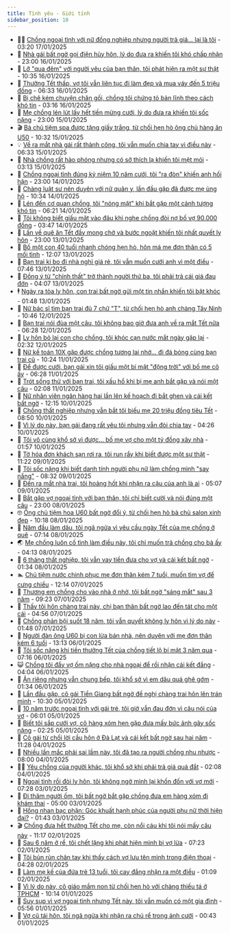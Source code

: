 ```yaml
---
title: Tình yêu - Giới tính
sidebar_position: 10
---
```


<!-- dantri-tinh-yeu-gioi-tinh:START -->
- 👨‍🏫 [Chồng ngoại tình với nữ đồng nghiệp nhưng người trả giá... lại là tôi](https://dantri.com.vn/tinh-yeu-gioi-tinh/chong-ngoai-tinh-voi-nu-dong-nghiep-nhung-nguoi-tra-gia-lai-la-toi-20250116235901899.htm) - 03:20 17/01/2025
- 🦣 [Nhà gái bất ngờ gọi điện hủy hôn, lý do đưa ra khiến tôi khó chấp nhận](https://dantri.com.vn/tinh-yeu-gioi-tinh/nha-gai-bat-ngo-goi-dien-huy-hon-ly-do-dua-ra-khien-toi-kho-chap-nhan-20250116101452024.htm) - 23:00 16/01/2025
- 🔭 [Lỡ &quot;qua đêm&quot; với người yêu của bạn thân, tôi phát hiện ra một sự thật](https://dantri.com.vn/tinh-yeu-gioi-tinh/lo-qua-dem-voi-nguoi-yeu-cua-ban-than-toi-phat-hien-ra-mot-su-that-20250114200315275.htm) - 10:35 16/01/2025
- 🧐 [Thưởng Tết thấp, vợ tôi vẫn liên tục đi làm đẹp và mua váy đến 5 triệu đồng](https://dantri.com.vn/tinh-yeu-gioi-tinh/thuong-tet-thap-vo-toi-van-lien-tuc-di-lam-dep-va-mua-vay-den-5-trieu-dong-20250115235703185.htm) - 06:33 16/01/2025
- 🫶 [Bị chê kém chuyện chăn gối, chồng tôi chứng tỏ bản lĩnh theo cách khó tin](https://dantri.com.vn/tinh-yeu-gioi-tinh/bi-che-kem-chuyen-chan-goi-chong-toi-chung-to-ban-linh-theo-cach-kho-tin-20250115232802882.htm) - 03:16 16/01/2025
- 💃 [Mẹ chồng lén lút lấy hết tiền mừng cưới, lý do đưa ra khiến tôi sốc nặng](https://dantri.com.vn/tinh-yeu-gioi-tinh/me-chong-len-lut-lay-het-tien-mung-cuoi-ly-do-dua-ra-khien-toi-soc-nang-20250114170406596.htm) - 23:00 15/01/2025
- 🎬 [Bà chủ tiệm spa được tặng giấy trắng, từ chối hẹn hò ông chủ hàng ăn U50](https://dantri.com.vn/tinh-yeu-gioi-tinh/ba-chu-tiem-spa-duoc-tang-giay-trang-tu-choi-hen-ho-ong-chu-hang-an-u50-20250115013545508.htm) - 10:32 15/01/2025
- 💡 [Về ra mắt nhà gái rất thành công, tôi vẫn muốn chia tay vì điều này](https://dantri.com.vn/tinh-yeu-gioi-tinh/ve-ra-mat-nha-gai-rat-thanh-cong-toi-van-muon-chia-tay-vi-dieu-nay-20250114164913869.htm) - 06:33 15/01/2025
- 🙉 [Nhà chồng rất hào phóng nhưng có sở thích lạ khiến tôi mệt mỏi](https://dantri.com.vn/tinh-yeu-gioi-tinh/nha-chong-rat-hao-phong-nhung-co-so-thich-la-khien-toi-met-moi-20250114162202252.htm) - 03:13 15/01/2025
- 🚦 [Chồng ngoại tình đúng kỷ niệm 10 năm cưới, tôi &quot;ra đòn&quot; khiến anh hối hận](https://dantri.com.vn/tinh-yeu-gioi-tinh/chong-ngoai-tinh-dung-ky-niem-10-nam-cuoi-toi-ra-don-khien-anh-hoi-han-20250114153853851.htm) - 23:00 14/01/2025
- 🥸 [Chàng luật sư nên duyên với nữ quân y, lần đầu gặp đã được mẹ ủng hộ](https://dantri.com.vn/tinh-yeu-gioi-tinh/chang-luat-su-nen-duyen-voi-nu-quan-y-lan-dau-gap-da-duoc-me-ung-ho-20250114094837695.htm) - 10:34 14/01/2025
- 🤡 [Lén đến cơ quan chồng, tôi &quot;nóng mặt&quot; khi bắt gặp một cảnh tượng khó tin](https://dantri.com.vn/tinh-yeu-gioi-tinh/len-den-co-quan-chong-toi-nong-mat-khi-bat-gap-mot-canh-tuong-kho-tin-20250114125700939.htm) - 06:21 14/01/2025
- 🦩 [Tôi không biết giấu mặt vào đâu khi nghe chồng đòi nợ bố vợ 90.000 đồng](https://dantri.com.vn/tinh-yeu-gioi-tinh/toi-khong-biet-giau-mat-vao-dau-khi-nghe-chong-doi-no-bo-vo-90000-dong-20250114072834842.htm) - 03:47 14/01/2025
- 🤡 [Lần về quê ăn Tết đầy mong chờ và bước ngoặt khiến tôi nhất quyết ly hôn](https://dantri.com.vn/tinh-yeu-gioi-tinh/lan-ve-que-an-tet-day-mong-cho-va-buoc-ngoat-khien-toi-nhat-quyet-ly-hon-20250112193350717.htm) - 23:00 13/01/2025
- 🌊 [Bố một con 40 tuổi nhanh chóng hẹn hò, hôn má mẹ đơn thân có 5 mối tình](https://dantri.com.vn/tinh-yeu-gioi-tinh/bo-mot-con-40-tuoi-nhanh-chong-hen-ho-hon-ma-me-don-than-co-5-moi-tinh-20250113130114112.htm) - 12:07 13/01/2025
- 🐘 [Bạn trai ki bo đi nhà nghỉ giá rẻ, tôi vẫn muốn cưới anh vì một điều](https://dantri.com.vn/tinh-yeu-gioi-tinh/ban-trai-ki-bo-di-nha-nghi-gia-re-toi-van-muon-cuoi-anh-vi-mot-dieu-20250113144150253.htm) - 07:46 13/01/2025
- 🚀 [Đồng ý từ &quot;chính thất&quot; trở thành người thứ ba, tôi phải trả cái giá đau đớn](https://dantri.com.vn/tinh-yeu-gioi-tinh/dong-y-tu-chinh-that-tro-thanh-nguoi-thu-ba-toi-phai-tra-cai-gia-dau-don-20250113110603842.htm) - 04:07 13/01/2025
- 🕴 [Ngày ra tòa ly hôn, con trai bất ngờ gửi một tin nhắn khiến tôi bật khóc](https://dantri.com.vn/tinh-yeu-gioi-tinh/ngay-ra-toa-ly-hon-con-trai-bat-ngo-gui-mot-tin-nhan-khien-toi-bat-khoc-20250112214418674.htm) - 01:48 13/01/2025
- 🚀 [Nữ bác sĩ tìm bạn trai đủ 7 chữ &quot;T&quot;, từ chối hẹn hò anh chàng Tây Ninh](https://dantri.com.vn/tinh-yeu-gioi-tinh/nu-bac-si-tim-ban-trai-du-7-chu-t-tu-choi-hen-ho-anh-chang-tay-ninh-20250112133918479.htm) - 10:46 12/01/2025
- 👺 [Bạn trai nói đùa một câu, tôi không bao giờ đưa anh về ra mắt Tết nữa](https://dantri.com.vn/tinh-yeu-gioi-tinh/ban-trai-noi-dua-mot-cau-toi-khong-bao-gio-dua-anh-ve-ra-mat-tet-nua-20250112094343966.htm) - 06:28 12/01/2025
- 💄 [Ly hôn bỏ lại con cho chồng, tôi khóc cạn nước mắt ngày gặp lại](https://dantri.com.vn/tinh-yeu-gioi-tinh/ly-hon-bo-lai-con-cho-chong-toi-khoc-can-nuoc-mat-ngay-gap-lai-20250112093156446.htm) - 02:32 12/01/2025
- 🌊 [Nữ kế toán 10X gặp được chồng tương lai nhờ... đi đá bóng cùng bạn trai cũ](https://dantri.com.vn/tinh-yeu-gioi-tinh/nu-ke-toan-10x-gap-duoc-chong-tuong-lai-nho-di-da-bong-cung-ban-trai-cu-20250111080756641.htm) - 10:24 11/01/2025
- 🚦 [Để được cưới, bạn gái xin tôi giấu một bí mật &quot;động trời&quot; với bố mẹ cô ấy](https://dantri.com.vn/tinh-yeu-gioi-tinh/de-duoc-cuoi-ban-gai-xin-toi-giau-mot-bi-mat-dong-troi-voi-bo-me-co-ay-20250111110803722.htm) - 06:28 11/01/2025
- 👹 [Trót sống thử với bạn trai, tôi xấu hổ khi bị mẹ anh bắt gặp và nói một câu](https://dantri.com.vn/tinh-yeu-gioi-tinh/trot-song-thu-voi-ban-trai-toi-xau-ho-khi-bi-me-anh-bat-gap-va-noi-mot-cau-20250110191900619.htm) - 02:08 11/01/2025
- 🚀 [Nữ nhân viên ngân hàng hai lần lên kế hoạch đi bắt ghen và cái kết bất ngờ](https://dantri.com.vn/tinh-yeu-gioi-tinh/nu-nhan-vien-ngan-hang-hai-lan-len-ke-hoach-di-bat-ghen-va-cai-ket-bat-ngo-20250110110010875.htm) - 12:15 10/01/2025
- 🌁 [Chồng thất nghiệp nhưng vẫn bắt tôi biếu mẹ 20 triệu đồng tiêu Tết](https://dantri.com.vn/tinh-yeu-gioi-tinh/chong-that-nghiep-nhung-van-bat-toi-bieu-me-20-trieu-dong-tieu-tet-20250110155008586.htm) - 08:50 10/01/2025
- 🧰 [Vì lý do này, bạn gái đang rất yêu tôi nhưng vẫn đòi chia tay](https://dantri.com.vn/tinh-yeu-gioi-tinh/vi-ly-do-nay-ban-gai-dang-rat-yeu-toi-nhung-van-doi-chia-tay-20250110091757499.htm) - 04:26 10/01/2025
- 🦅 [Tôi vô cùng khổ sở vì được... bố mẹ vợ cho một tỷ đồng xây nhà](https://dantri.com.vn/tinh-yeu-gioi-tinh/toi-vo-cung-kho-so-vi-duoc-bo-me-vo-cho-mot-ty-dong-xay-nha-20250109110336243.htm) - 01:57 10/01/2025
- 🌈 [Tờ hóa đơn khách sạn rơi ra, tôi run rẩy khi biết được một sự thật](https://dantri.com.vn/tinh-yeu-gioi-tinh/to-hoa-don-khach-san-roi-ra-toi-run-ray-khi-biet-duoc-mot-su-that-20250109162330788.htm) - 11:22 09/01/2025
- 🌋 [Tôi sốc nặng khi biết danh tính người phụ nữ làm chồng mình &quot;say nắng&quot;](https://dantri.com.vn/tinh-yeu-gioi-tinh/toi-soc-nang-khi-biet-danh-tinh-nguoi-phu-nu-lam-chong-minh-say-nang-20250109094547171.htm) - 08:32 09/01/2025
- 👺 [Đến ra mắt nhà trai, tôi hoảng hốt khi nhận ra cậu của anh là ai](https://dantri.com.vn/tinh-yeu-gioi-tinh/den-ra-mat-nha-trai-toi-hoang-hot-khi-nhan-ra-cau-cua-anh-la-ai-20250109120729508.htm) - 05:07 09/01/2025
- 🎃 [Bắt gặp vợ ngoại tình với bạn thân, tôi chỉ biết cười và nói đúng một câu](https://dantri.com.vn/tinh-yeu-gioi-tinh/bat-gap-vo-ngoai-tinh-voi-ban-than-toi-chi-biet-cuoi-va-noi-dung-mot-cau-20250108095900646.htm) - 23:00 08/01/2025
- 🤓 [Ông chủ tiệm hoa U60 bất ngờ đổi ý, từ chối hẹn hò bà chủ salon xinh đẹp](https://dantri.com.vn/tinh-yeu-gioi-tinh/ong-chu-tiem-hoa-u60-bat-ngo-doi-y-tu-choi-hen-ho-ba-chu-salon-xinh-dep-20250108091146653.htm) - 10:18 08/01/2025
- 🤠 [Năm đầu làm dâu, tôi ngã ngửa vì yêu cầu ngày Tết của mẹ chồng ở quê](https://dantri.com.vn/tinh-yeu-gioi-tinh/nam-dau-lam-dau-toi-nga-ngua-vi-yeu-cau-ngay-tet-cua-me-chong-o-que-20250108102631944.htm) - 07:14 08/01/2025
- 🌏 [Mẹ chồng luôn cố tình làm điều này, tôi chỉ muốn trả chồng cho bà ấy](https://dantri.com.vn/tinh-yeu-gioi-tinh/me-chong-luon-co-tinh-lam-dieu-nay-toi-chi-muon-tra-chong-cho-ba-ay-20250108101149739.htm) - 04:13 08/01/2025
- 🚀 [6 tháng thất nghiệp, tôi vẫn vay tiền đưa cho vợ và cái kết bất ngờ](https://dantri.com.vn/tinh-yeu-gioi-tinh/6-thang-that-nghiep-toi-van-vay-tien-dua-cho-vo-va-cai-ket-bat-ngo-20250108083417941.htm) - 01:34 08/01/2025
- 🏊 [Chủ tiệm nước chinh phục mẹ đơn thân kém 7 tuổi, muốn tìm vợ để cưng chiều](https://dantri.com.vn/tinh-yeu-gioi-tinh/chu-tiem-nuoc-chinh-phuc-me-don-than-kem-7-tuoi-muon-tim-vo-de-cung-chieu-20250107155313853.htm) - 12:14 07/01/2025
- 🦒 [Thương em chồng cho vào nhà ở nhờ, tôi bất ngờ &quot;sáng mắt&quot; sau 3 năm](https://dantri.com.vn/tinh-yeu-gioi-tinh/thuong-em-chong-cho-vao-nha-o-nho-toi-bat-ngo-sang-mat-sau-3-nam-20250107162100287.htm) - 09:23 07/01/2025
- 💂 [Thấy tôi hôn chàng trai này, chị bạn thân bất ngờ lao đến tát cho một cái](https://dantri.com.vn/tinh-yeu-gioi-tinh/thay-toi-hon-chang-trai-nay-chi-ban-than-bat-ngo-lao-den-tat-cho-mot-cai-20250103174551075.htm) - 04:56 07/01/2025
- 💫 [Chồng phản bội suốt 18 năm, tôi vẫn quyết không ly hôn vì lý do này](https://dantri.com.vn/tinh-yeu-gioi-tinh/chong-phan-boi-suot-18-nam-toi-van-quyet-khong-ly-hon-vi-ly-do-nay-20250107015142006.htm) - 01:48 07/01/2025
- 🧠 [Người đàn ông U60 bị con lừa bán nhà, nên duyên với mẹ đơn thân kém 6 tuổi](https://dantri.com.vn/tinh-yeu-gioi-tinh/nguoi-dan-ong-u60-bi-con-lua-ban-nha-nen-duyen-voi-me-don-than-kem-6-tuoi-20250106194346352.htm) - 13:13 06/01/2025
- 🎡 [Tôi sốc nặng khi tiền thưởng Tết của chồng tiết lộ bí mật 3 năm qua](https://dantri.com.vn/tinh-yeu-gioi-tinh/toi-soc-nang-khi-tien-thuong-tet-cua-chong-tiet-lo-bi-mat-3-nam-qua-20250106141536390.htm) - 07:16 06/01/2025
- 😺 [Chồng tôi đẩy vợ ốm nặng cho nhà ngoại để rồi nhận cái kết đắng](https://dantri.com.vn/tinh-yeu-gioi-tinh/chong-toi-day-vo-om-nang-cho-nha-ngoai-de-roi-nhan-cai-ket-dang-20250106110336614.htm) - 04:04 06/01/2025
- 🥰 [Ăn riêng nhưng vẫn chung bếp, tôi khổ sở vì em dâu quá ghê gớm](https://dantri.com.vn/tinh-yeu-gioi-tinh/an-rieng-nhung-van-chung-bep-toi-kho-so-vi-em-dau-qua-ghe-gom-20250106083351970.htm) - 01:34 06/01/2025
- 🐲 [Lần đầu gặp, cô gái Tiền Giang bất ngờ đề nghị chàng trai hôn lên trán mình](https://dantri.com.vn/tinh-yeu-gioi-tinh/lan-dau-gap-co-gai-tien-giang-bat-ngo-de-nghi-chang-trai-hon-len-tran-minh-20250105062858770.htm) - 10:30 05/01/2025
- 🌝 [10 năm trước ngoại tình với gái trẻ, tôi giờ vẫn đau đớn vì câu nói của vợ](https://dantri.com.vn/tinh-yeu-gioi-tinh/10-nam-truoc-ngoai-tinh-voi-gai-tre-toi-gio-van-dau-don-vi-cau-noi-cua-vo-20250105121613983.htm) - 06:01 05/01/2025
- 🐲 [Biết tôi sắp cưới vợ, cô hàng xóm hẹn gặp đưa mấy bức ảnh gây sốc nặng](https://dantri.com.vn/tinh-yeu-gioi-tinh/biet-toi-sap-cuoi-vo-co-hang-xom-hen-gap-dua-may-buc-anh-gay-soc-nang-20250104164748880.htm) - 02:25 05/01/2025
- 📝 [Cô gái từ chối lời cầu hôn ở Đà Lạt và cái kết bất ngờ sau hai năm](https://dantri.com.vn/tinh-yeu-gioi-tinh/co-gai-tu-choi-loi-cau-hon-o-da-lat-va-cai-ket-bat-ngo-sau-hai-nam-20250104080628627.htm) - 11:28 04/01/2025
- 🦏 [Nhiều lần mắc phải sai lầm này, tôi đã tạo ra người chồng nhu nhược](https://dantri.com.vn/tinh-yeu-gioi-tinh/nhieu-lan-mac-phai-sai-lam-nay-toi-da-tao-ra-nguoi-chong-nhu-nhuoc-20250104145828166.htm) - 08:00 04/01/2025
- 🧑‍🏫 [Yêu chồng của người khác, tôi khổ sở khi phải trả giá quá đắt](https://dantri.com.vn/tinh-yeu-gioi-tinh/yeu-chong-cua-nguoi-khac-toi-kho-so-khi-phai-tra-gia-qua-dat-20250104080933614.htm) - 02:08 04/01/2025
- 🦍 [Ngoại tình rồi đòi ly hôn, tôi không ngờ mình lại khốn đốn với vợ mới](https://dantri.com.vn/tinh-yeu-gioi-tinh/ngoai-tinh-roi-doi-ly-hon-toi-khong-ngo-minh-lai-khon-don-voi-vo-moi-20250103123003887.htm) - 07:28 03/01/2025
- 🌋 [Đi thăm người ốm, tôi bất ngờ bắt gặp chồng đưa em hàng xóm đi khám thai](https://dantri.com.vn/tinh-yeu-gioi-tinh/di-tham-nguoi-om-toi-bat-ngo-bat-gap-chong-dua-em-hang-xom-di-kham-thai-20250103102917235.htm) - 05:00 03/01/2025
- 💯 [Hồng nhan bạc phận: Góc khuất hạnh phúc của người phụ nữ thời hiện đại?](https://dantri.com.vn/tinh-yeu-gioi-tinh/hong-nhan-bac-phan-goc-khuat-hanh-phuc-cua-nguoi-phu-nu-thoi-hien-dai-20250103084245324.htm) - 01:43 03/01/2025
- 🎬 [Chồng đưa hết thưởng Tết cho mẹ, còn nổi cáu khi tôi nói mấy câu này](https://dantri.com.vn/tinh-yeu-gioi-tinh/chong-dua-het-thuong-tet-cho-me-con-noi-cau-khi-toi-noi-may-cau-nay-20250102181620361.htm) - 11:17 02/01/2025
- 📝 [Sau 6 năm ở rể, tôi chết lặng khi phát hiện mình bị vợ lừa](https://dantri.com.vn/tinh-yeu-gioi-tinh/sau-6-nam-o-re-toi-chet-lang-khi-phat-hien-minh-bi-vo-lua-20250102123433996.htm) - 07:23 02/01/2025
- 🧐 [Tôi bủn rủn chân tay khi thấy cách vợ lưu tên mình trong điện thoại](https://dantri.com.vn/tinh-yeu-gioi-tinh/toi-bun-run-chan-tay-khi-thay-cach-vo-luu-ten-minh-trong-dien-thoai-20250102095157091.htm) - 04:28 02/01/2025
- 🤠 [Làm mẹ kế của đứa trẻ 13 tuổi, tôi cay đắng nhận ra một điều](https://dantri.com.vn/tinh-yeu-gioi-tinh/lam-me-ke-cua-dua-tre-13-tuoi-toi-cay-dang-nhan-ra-mot-dieu-20250102080854045.htm) - 01:09 02/01/2025
- 💼 [Vì lý do này, cô giáo mầm non từ chối hẹn hò với chàng thiếu tá ở TPHCM](https://dantri.com.vn/tinh-yeu-gioi-tinh/vi-ly-do-nay-co-giao-mam-non-tu-choi-hen-ho-voi-chang-thieu-ta-o-tphcm-20250101084505350.htm) - 10:14 01/01/2025
- 💪 [Suy sụp vì vợ ngoại tình nhưng Tết này, tôi vẫn muốn có một gia đình](https://dantri.com.vn/tinh-yeu-gioi-tinh/suy-sup-vi-vo-ngoai-tinh-nhung-tet-nay-toi-van-muon-co-mot-gia-dinh-20250101125444354.htm) - 05:56 01/01/2025
- 💂 [Vợ cũ tái hôn, tôi ngã ngửa khi nhận ra chú rể trong ảnh cưới](https://dantri.com.vn/tinh-yeu-gioi-tinh/vo-cu-tai-hon-toi-nga-ngua-khi-nhan-ra-chu-re-trong-anh-cuoi-20241231161350607.htm) - 00:43 01/01/2025<!-- dantri-tinh-yeu-gioi-tinh:END -->
